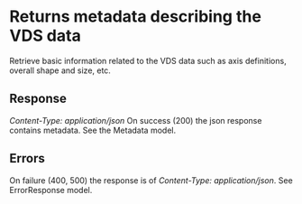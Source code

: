 # Returns metadata describing the VDS data

Retrieve basic information related to the VDS data such as axis definitions, overall shape and size, etc.

## Response
*Content-Type: application/json*
On success (200) the json response contains metadata. See the Metadata model.

## Errors
On failure (400, 500) the response is of *Content-Type: application/json*. See
ErrorResponse model.
